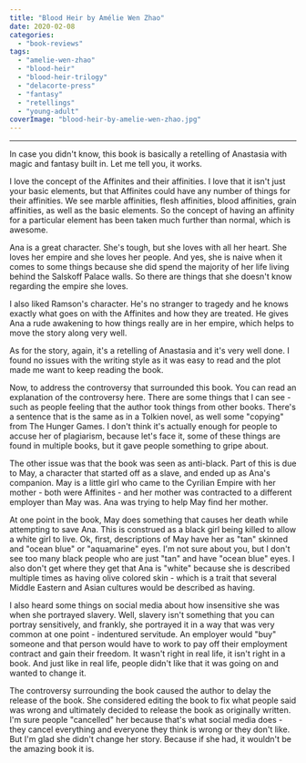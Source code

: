```yaml
---
title: "Blood Heir by Amélie Wen Zhao"
date: 2020-02-08
categories: 
  - "book-reviews"
tags: 
  - "amelie-wen-zhao"
  - "blood-heir"
  - "blood-heir-trilogy"
  - "delacorte-press"
  - "fantasy"
  - "retellings"
  - "young-adult"
coverImage: "blood-heir-by-amelie-wen-zhao.jpg"
---
```


* * *

In case you didn't know, this book is basically a retelling of Anastasia with magic and fantasy built in. Let me tell you, it works.

I love the concept of the Affinites and their affinities. I love that it isn't just your basic elements, but that Affinites could have any number of things for their affinities. We see marble affinities, flesh affinities, blood affinities, grain affinities, as well as the basic elements. So the concept of having an affinity for a particular element has been taken much further than normal, which is awesome.

Ana is a great character. She's tough, but she loves with all her heart. She loves her empire and she loves her people. And yes, she is naive when it comes to some things because she did spend the majority of her life living behind the Salskoff Palace walls. So there are things that she doesn't know regarding the empire she loves.

I also liked Ramson's character. He's no stranger to tragedy and he knows exactly what goes on with the Affinites and how they are treated. He gives Ana a rude awakening to how things really are in her empire, which helps to move the story along very well.

As for the story, again, it's a retelling of Anastasia and it's very well done. I found no issues with the writing style as it was easy to read and the plot made me want to keep reading the book.

Now, to address the controversy that surrounded this book. You can read an explanation of the controversy here. There are some things that I can see - such as people feeling that the author took things from other books. There's a sentence that is the same as in a Tolkien novel, as well some "copying" from The Hunger Games. I don't think it's actually enough for people to accuse her of plagiarism, because let's face it, some of these things are found in multiple books, but it gave people something to gripe about.

The other issue was that the book was seen as anti-black. Part of this is due to May, a character that started off as a slave, and ended up as Ana's companion. May is a little girl who came to the Cyrilian Empire with her mother - both were Affinites - and her mother was contracted to a different employer than May was. Ana was trying to help May find her mother.

At one point in the book, May does something that causes her death while attempting to save Ana. This is construed as a black girl being killed to allow a white girl to live. Ok, first, descriptions of May have her as "tan" skinned and "ocean blue" or "aquamarine" eyes. I'm not sure about you, but I don't see too many black people who are just "tan" and have "ocean blue" eyes. I also don't get where they get that Ana is "white" because she is described multiple times as having olive colored skin - which is a trait that several Middle Eastern and Asian cultures would be described as having.

I also heard some things on social media about how insensitive she was when she portrayed slavery. Well, slavery isn't something that you can portray sensitively, and frankly, she portrayed it in a way that was very common at one point - indentured servitude. An employer would "buy" someone and that person would have to work to pay off their employment contract and gain their freedom. It wasn't right in real life, it isn't right in a book. And just like in real life, people didn't like that it was going on and wanted to change it.

The controversy surrounding the book caused the author to delay the release of the book. She considered editing the book to fix what people said was wrong and ultimately decided to release the book as originally written. I'm sure people "cancelled" her because that's what social media does - they cancel everything and everyone they think is wrong or they don't like. But I'm glad she didn't change her story. Because if she had, it wouldn't be the amazing book it is.
